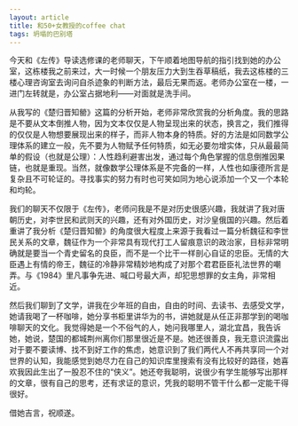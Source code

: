 ```yaml
---
layout: article
title: 和50+女教授的coffee chat
tags: 坍塌的巴别塔
---
```

今天和《左传》导读选修课的老师聊天，下午顺着地图导航的指引找到她的办公室，这栋楼我之前来过，大一时候一个朋友压力大到生吞草稿纸，我去这栋楼的三楼心理咨询室去询问自杀迹象的判断方法，最后无果而返。老师办公室在一楼，一进门左转就是，办公室占据地利——对面就是洗手间。

从我写的《楚归晋知罃》这篇的分析开始，老师非常欣赏我的分析角度。我的思路是不要从文本倒推人物，因为文本仅仅是人物呈现出来的状态，换言之，我们推得的仅仅是人物想要展现出来的样子，而非人物本身的特质。好的方法是如同数学公理体系的建立一般，先不要为人物赋予任何特质，如无必要勿增实体，只从最最简单的假设（也就是公理）：人性趋利避害出发，通过每个角色掌握的信息倒推因果链，也就是重现。当然，就像数学公理体系是不完备的一样，人性也如康德所言是复杂且不可轮证的。寻找事实的努力有时也可笑如同为地心说添加一个又一个本轮和均轮。

我们的聊天不仅限于《左传》，老师问我是不是对历史很感兴趣，我就讲了我对唐朝历史，对李世民和武则天的兴趣，还有对外国历史，对沙皇俄国的兴趣。然后着重讲了我分析《楚归晋知罃》的角度很大程度上来源于我看过一篇分析魏征和李世民关系的文章，魏征作为一个非常具有现代打工人留痕意识的政治家，目标非常明确就是要当一个青史留名的良臣，而不是一个比干一样剖心自证的忠臣。无情的大臣遇上有情的帝王，魏征的冷静非常精妙地构成了对那个君君臣臣礼法世界的嘲弄。与《1984》里凡事争先进、喊口号最大声，却犯思想罪的女主角，非常相近。

然后我们聊到了文学，讲我在少年班的自由，自由的时间、去读书、去感受文学，她请我喝了一杯咖啡，她分享书柜里讲华为的书，讲她就是从任正非那学到的喝咖啡聊天的文化。我觉得她是一个不俗气的人，她问我哪里人，湖北宜昌，我告诉她，她说，楚国的都城荆州离你们那里很近是不是。她还很善良，我无意识流露出对于要不要读博、找不到好工作的焦虑，她意识到了我们两代人不再共享同一个对世界的认知，我能感觉到她尽力在自己的知识库里搜索有没有比较好的路径，她喜欢我因此生出了一股忍不住的“侠义”。她还夸我聪明，说很少有学生能够写出那样的文章，很有自己的思考，还有求证的意识，凭我的聪明不管干什么都一定能干得很好。

借她吉言，祝顺遂。




